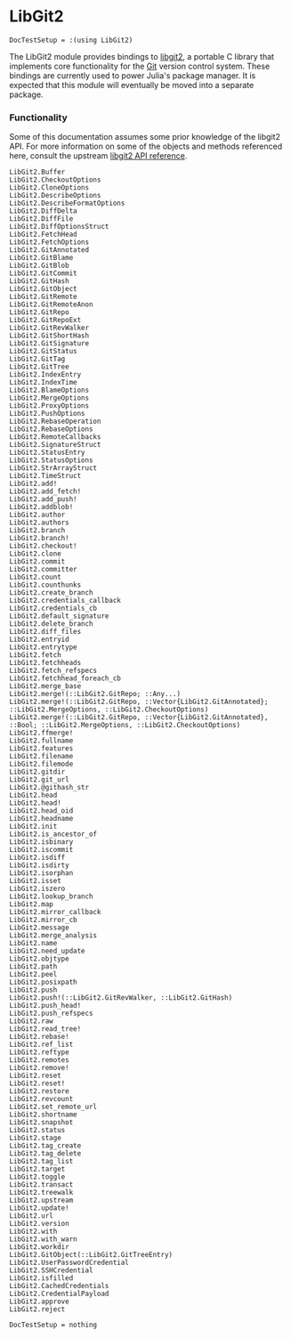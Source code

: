 # LibGit2

```@meta
DocTestSetup = :(using LibGit2)
```

The LibGit2 module provides bindings to [libgit2](https://libgit2.github.com/), a portable C library that
implements core functionality for the [Git](https://git-scm.com/) version control system.
These bindings are currently used to power Julia's package manager.
It is expected that this module will eventually be moved into a separate package.

### Functionality

Some of this documentation assumes some prior knowledge of the libgit2 API.
For more information on some of the objects and methods referenced here, consult the upstream
[libgit2 API reference](https://libgit2.github.com/libgit2/#v0.25.1).

```@docs
LibGit2.Buffer
LibGit2.CheckoutOptions
LibGit2.CloneOptions
LibGit2.DescribeOptions
LibGit2.DescribeFormatOptions
LibGit2.DiffDelta
LibGit2.DiffFile
LibGit2.DiffOptionsStruct
LibGit2.FetchHead
LibGit2.FetchOptions
LibGit2.GitAnnotated
LibGit2.GitBlame
LibGit2.GitBlob
LibGit2.GitCommit
LibGit2.GitHash
LibGit2.GitObject
LibGit2.GitRemote
LibGit2.GitRemoteAnon
LibGit2.GitRepo
LibGit2.GitRepoExt
LibGit2.GitRevWalker
LibGit2.GitShortHash
LibGit2.GitSignature
LibGit2.GitStatus
LibGit2.GitTag
LibGit2.GitTree
LibGit2.IndexEntry
LibGit2.IndexTime
LibGit2.BlameOptions
LibGit2.MergeOptions
LibGit2.ProxyOptions
LibGit2.PushOptions
LibGit2.RebaseOperation
LibGit2.RebaseOptions
LibGit2.RemoteCallbacks
LibGit2.SignatureStruct
LibGit2.StatusEntry
LibGit2.StatusOptions
LibGit2.StrArrayStruct
LibGit2.TimeStruct
LibGit2.add!
LibGit2.add_fetch!
LibGit2.add_push!
LibGit2.addblob!
LibGit2.author
LibGit2.authors
LibGit2.branch
LibGit2.branch!
LibGit2.checkout!
LibGit2.clone
LibGit2.commit
LibGit2.committer
LibGit2.count
LibGit2.counthunks
LibGit2.create_branch
LibGit2.credentials_callback
LibGit2.credentials_cb
LibGit2.default_signature
LibGit2.delete_branch
LibGit2.diff_files
LibGit2.entryid
LibGit2.entrytype
LibGit2.fetch
LibGit2.fetchheads
LibGit2.fetch_refspecs
LibGit2.fetchhead_foreach_cb
LibGit2.merge_base
LibGit2.merge!(::LibGit2.GitRepo; ::Any...)
LibGit2.merge!(::LibGit2.GitRepo, ::Vector{LibGit2.GitAnnotated}; ::LibGit2.MergeOptions, ::LibGit2.CheckoutOptions)
LibGit2.merge!(::LibGit2.GitRepo, ::Vector{LibGit2.GitAnnotated}, ::Bool; ::LibGit2.MergeOptions, ::LibGit2.CheckoutOptions)
LibGit2.ffmerge!
LibGit2.fullname
LibGit2.features
LibGit2.filename
LibGit2.filemode
LibGit2.gitdir
LibGit2.git_url
LibGit2.@githash_str
LibGit2.head
LibGit2.head!
LibGit2.head_oid
LibGit2.headname
LibGit2.init
LibGit2.is_ancestor_of
LibGit2.isbinary
LibGit2.iscommit
LibGit2.isdiff
LibGit2.isdirty
LibGit2.isorphan
LibGit2.isset
LibGit2.iszero
LibGit2.lookup_branch
LibGit2.map
LibGit2.mirror_callback
LibGit2.mirror_cb
LibGit2.message
LibGit2.merge_analysis
LibGit2.name
LibGit2.need_update
LibGit2.objtype
LibGit2.path
LibGit2.peel
LibGit2.posixpath
LibGit2.push
LibGit2.push!(::LibGit2.GitRevWalker, ::LibGit2.GitHash)
LibGit2.push_head!
LibGit2.push_refspecs
LibGit2.raw
LibGit2.read_tree!
LibGit2.rebase!
LibGit2.ref_list
LibGit2.reftype
LibGit2.remotes
LibGit2.remove!
LibGit2.reset
LibGit2.reset!
LibGit2.restore
LibGit2.revcount
LibGit2.set_remote_url
LibGit2.shortname
LibGit2.snapshot
LibGit2.status
LibGit2.stage
LibGit2.tag_create
LibGit2.tag_delete
LibGit2.tag_list
LibGit2.target
LibGit2.toggle
LibGit2.transact
LibGit2.treewalk
LibGit2.upstream
LibGit2.update!
LibGit2.url
LibGit2.version
LibGit2.with
LibGit2.with_warn
LibGit2.workdir
LibGit2.GitObject(::LibGit2.GitTreeEntry)
LibGit2.UserPasswordCredential
LibGit2.SSHCredential
LibGit2.isfilled
LibGit2.CachedCredentials
LibGit2.CredentialPayload
LibGit2.approve
LibGit2.reject
```

```@meta
DocTestSetup = nothing
```

